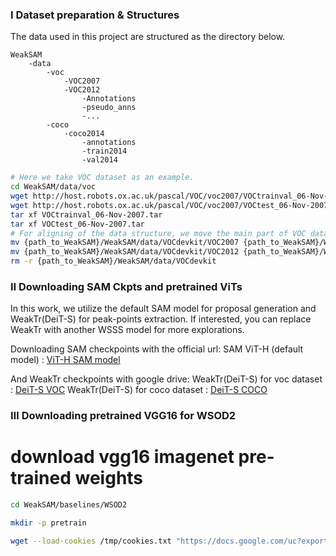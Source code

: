 ### Ⅰ Dataset preparation & Structures
The data used in this project are structured as the directory below.

```
WeakSAM
    -data
        -voc
            -VOC2007
            -VOC2012
                -Annotations
                -pseudo_anns
                -...
        -coco
            -coco2014
                -annotations
                -train2014
                -val2014
```


```bash
# Here we take VOC dataset as an example.
cd WeakSAM/data/voc
wget http://host.robots.ox.ac.uk/pascal/VOC/voc2007/VOCtrainval_06-Nov-2007.tar
wget http://host.robots.ox.ac.uk/pascal/VOC/voc2007/VOCtest_06-Nov-2007.tar
tar xf VOCtrainval_06-Nov-2007.tar
tar xf VOCtest_06-Nov-2007.tar
# For aligning of the data structure, we move the main part of VOC dataset from 'data/VOCdevkit' to 'data' and deleted the folder 'VOCdevkit'
mv {path_to_WeakSAM}/WeakSAM/data/VOCdevkit/VOC2007 {path_to_WeakSAM}/WeakSAM/data
mv {path_to_WeakSAM}/WeakSAM/data/VOCdevkit/VOC2012 {path_to_WeakSAM}/WeakSAM/data
rm -r {path_to_WeakSAM}/WeakSAM/data/VOCdevkit
```

### Ⅱ Downloading SAM Ckpts and pretrained ViTs

In this work, we utilize the default SAM model for proposal generation and WeakTr(DeiT-S) for peak-points extraction. If interested, you can replace WeakTr with another WSSS model for more explorations.

Downloading SAM checkpoints with the official url: 
SAM ViT-H (default model) : [ViT-H SAM model](https://dl.fbaipublicfiles.com/segment_anything/sam_vit_h_4b8939.pth)

And WeakTr checkpoints with google drive: 
WeakTr(DeiT-S) for voc dataset : [DeiT-S VOC](https://drive.google.com/file/d/1uUHGLIDFm49Gh41Ddc8_T93-bRWnJzeF/view?usp=share_link)
WeakTr(DeiT-S) for coco dataset : [DeiT-S COCO](https://drive.google.com/file/d/1Q5UdcGCHFitSJXljZmTA4USKPpyZIVDw/view?usp=drive_link)

### Ⅲ Downloading pretrained VGG16 for WSOD2

# download vgg16 imagenet pre-trained weights

```bash
cd WeakSAM/baselines/WSOD2

mkdir -p pretrain

wget --load-cookies /tmp/cookies.txt "https://docs.google.com/uc?export=download&confirm=$(wget --quiet --save-cookies /tmp/cookies.txt --keep-session-cookies --no-check-certificate 'https://docs.google.com/uc?export=download&id=10Vh2qFmGucO-9DZ3eY3HAvcAmtPFcFg2' -O- | sed -rn 's/.*confirm=([0-9A-Za-z_]+).*/\1\n/p')&id=10Vh2qFmGucO-9DZ3eY3HAvcAmtPFcFg2" -O pretrain/vgg16.pth && rm -rf /tmp/cookies.txt

```
